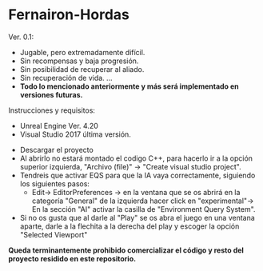 # Fernairon-Hordas

Ver. 0.1:
  - Jugable, pero extremadamente difícil.
  - Sin recompensas y baja progresión.
  - Sin posibilidad de recuperar al aliado.
  - Sin recuperación de vida.
  ...
  - **Todo lo mencionado anteriormente y más será implementado en versiones futuras.**

Instrucciones y requisitos:

- Unreal Engine Ver. 4.20
- Visual Studio 2017 última versión.

+ Descargar el proyecto
+ Al abrirlo no estará montado el codigo C++, para hacerlo ir a la opción superior izquierda,  "Archivo (file)" -> "Create visual studio project".
+ Tendreis que activar EQS para que la IA vaya correctamente, siguiendo los siguientes pasos:
  - Edit-> EditorPreferences -> en la ventana que se os abrirá en la categoría "General" de la izquierda hacer click en "experimental"-> En la sección "AI" activar la casilla de "Environment Query System".
+ Si no os gusta que al darle al "Play" se os abra el juego en una ventana aparte, darle a la flechita a la derecha del play y escoger la opción "Selected Viewport"


 **Queda terminantemente prohibido comercializar el código y resto del proyecto residido en este repositorio.**
